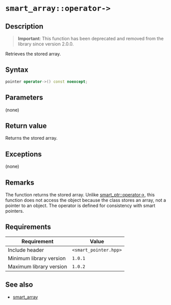 # `smart_array::operator->`

## Description

> **Important**: This function has been deprecated and removed from the library since version 2.0.0.

Retrieves the stored array.

## Syntax

```cpp
pointer operator->() const noexcept;
```

## Parameters

(none)

## Return value

Returns the stored array.

## Exceptions

(none)

## Remarks

The function returns the stored array. Unlike [smart_ptr::operator->](smart_ptr-operator-arrow.md), this function does not access the 
object because the class stores an array, not a pointer to an object. The operator is defined for consistency with smart pointers.

## Requirements

| Requirement             | Value                 |
|-------------------------|-----------------------|
| Include header          | `<smart_pointer.hpp>` |
| Minimum library version | `1.0.1`               |
| Maximum library version | `1.0.2`               |

## See also

- [smart_array](smart_array.md)